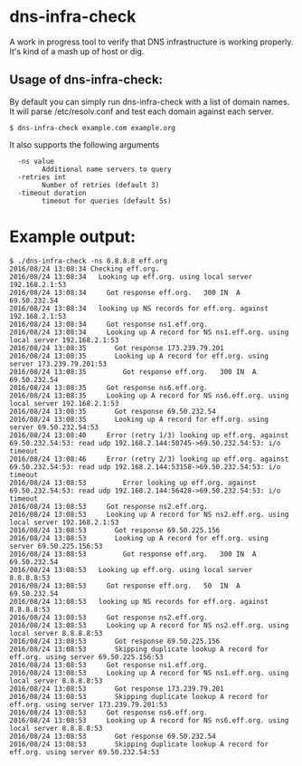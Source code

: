 # dns-infra-check

A work in progress tool to verify that DNS infrastructure is working properly.
It's kind of a mash up of host or dig.

## Usage of dns-infra-check:

By default you can simply run dns-infra-check with a list of domain names.  It will parse /etc/resolv.conf and test each domain against each server.

    $ dns-infra-check example.com example.org

It also supports the following arguments

      -ns value
        	Additional name servers to query
      -retries int
        	Number of retries (default 3)
      -timeout duration
        	timeout for queries (default 5s)


# Example output:

    $ ./dns-infra-check -ns 8.8.8.8 eff.org
    2016/08/24 13:08:34 Checking eff.org.
    2016/08/24 13:08:34   Looking up eff.org. using local server 192.168.2.1:53
    2016/08/24 13:08:34     Got response eff.org.	300	IN	A	69.50.232.54
    2016/08/24 13:08:34   looking up NS records for eff.org. against 192.168.2.1:53
    2016/08/24 13:08:34     Got response ns1.eff.org.
    2016/08/24 13:08:34     Looking up A record for NS ns1.eff.org. using local server 192.168.2.1:53
    2016/08/24 13:08:35       Got response 173.239.79.201
    2016/08/24 13:08:35       Looking up A record for eff.org. using server 173.239.79.201:53
    2016/08/24 13:08:35         Got response eff.org.	300	IN	A	69.50.232.54
    2016/08/24 13:08:35     Got response ns6.eff.org.
    2016/08/24 13:08:35     Looking up A record for NS ns6.eff.org. using local server 192.168.2.1:53
    2016/08/24 13:08:35       Got response 69.50.232.54
    2016/08/24 13:08:35       Looking up A record for eff.org. using server 69.50.232.54:53
    2016/08/24 13:08:40     Error (retry 1/3) looking up eff.org. against 69.50.232.54:53: read udp 192.168.2.144:50745->69.50.232.54:53: i/o timeout
    2016/08/24 13:08:46     Error (retry 2/3) looking up eff.org. against 69.50.232.54:53: read udp 192.168.2.144:53158->69.50.232.54:53: i/o timeout
    2016/08/24 13:08:53         Error looking up eff.org. against 69.50.232.54:53: read udp 192.168.2.144:56428->69.50.232.54:53: i/o timeout
    2016/08/24 13:08:53     Got response ns2.eff.org.
    2016/08/24 13:08:53     Looking up A record for NS ns2.eff.org. using local server 192.168.2.1:53
    2016/08/24 13:08:53       Got response 69.50.225.156
    2016/08/24 13:08:53       Looking up A record for eff.org. using server 69.50.225.156:53
    2016/08/24 13:08:53         Got response eff.org.	300	IN	A	69.50.232.54
    2016/08/24 13:08:53   Looking up eff.org. using local server 8.8.8.8:53
    2016/08/24 13:08:53     Got response eff.org.	50	IN	A	69.50.232.54
    2016/08/24 13:08:53   looking up NS records for eff.org. against 8.8.8.8:53
    2016/08/24 13:08:53     Got response ns2.eff.org.
    2016/08/24 13:08:53     Looking up A record for NS ns2.eff.org. using local server 8.8.8.8:53
    2016/08/24 13:08:53       Got response 69.50.225.156
    2016/08/24 13:08:53       Skipping duplicate lookup A record for eff.org. using server 69.50.225.156:53
    2016/08/24 13:08:53     Got response ns1.eff.org.
    2016/08/24 13:08:53     Looking up A record for NS ns1.eff.org. using local server 8.8.8.8:53
    2016/08/24 13:08:53       Got response 173.239.79.201
    2016/08/24 13:08:53       Skipping duplicate lookup A record for eff.org. using server 173.239.79.201:53
    2016/08/24 13:08:53     Got response ns6.eff.org.
    2016/08/24 13:08:53     Looking up A record for NS ns6.eff.org. using local server 8.8.8.8:53
    2016/08/24 13:08:53       Got response 69.50.232.54
    2016/08/24 13:08:53       Skipping duplicate lookup A record for eff.org. using server 69.50.232.54:53
